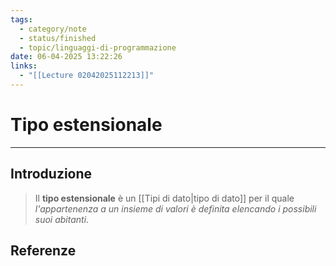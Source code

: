 ```yaml
---
tags:
  - category/note
  - status/finished
  - topic/linguaggi-di-programmazione
date: 06-04-2025 13:22:26
links:
  - "[[Lecture 02042025112213]]"
---
```

# Tipo estensionale
---
## Introduzione
> Il **tipo estensionale** è un [[Tipi di dato|tipo di dato]] per il quale _l'appartenenza a un insieme di valori è definita elencando i possibili suoi abitanti_.

## Referenze